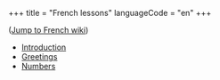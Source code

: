 +++
title = "French lessons"
languageCode = "en"
+++

([Jump to French wiki](/fr/Le%C3%A7ons))

  - [Introduction](/fr/Introduction)
  - [Greetings](/en/FrenchGreetings-WikiBabel)
  - [Numbers](/fr/Nombres)
